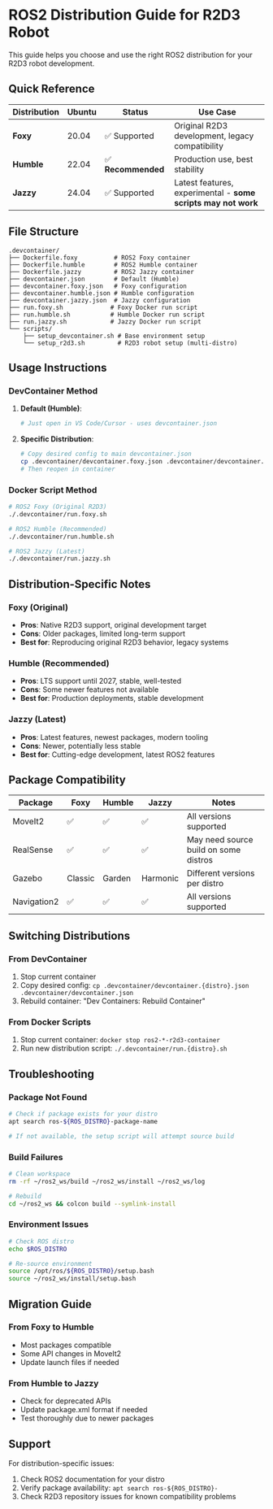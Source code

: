 # ROS2 Distribution Guide for R2D3 Robot

This guide helps you choose and use the right ROS2 distribution for your R2D3 robot development.

## Quick Reference

| Distribution | Ubuntu | Status | Use Case |
|--------------|--------|--------|----------|
| **Foxy** | 20.04 | ✅ Supported | Original R2D3 development, legacy compatibility |
| **Humble** | 22.04 | ✅ **Recommended** | Production use, best stability |
| **Jazzy** | 24.04 | ✅ Supported | Latest features, experimental - **some scripts may not work** |

## File Structure

```
.devcontainer/
├── Dockerfile.foxy          # ROS2 Foxy container
├── Dockerfile.humble        # ROS2 Humble container  
├── Dockerfile.jazzy         # ROS2 Jazzy container
├── devcontainer.json        # Default (Humble)
├── devcontainer.foxy.json   # Foxy configuration
├── devcontainer.humble.json # Humble configuration
├── devcontainer.jazzy.json  # Jazzy configuration
├── run.foxy.sh             # Foxy Docker run script
├── run.humble.sh           # Humble Docker run script
├── run.jazzy.sh            # Jazzy Docker run script
└── scripts/
    ├── setup_devcontainer.sh # Base environment setup
    └── setup_r2d3.sh         # R2D3 robot setup (multi-distro)
```

## Usage Instructions

### DevContainer Method

1. **Default (Humble)**:
   ```bash
   # Just open in VS Code/Cursor - uses devcontainer.json
   ```

2. **Specific Distribution**:
   ```bash
   # Copy desired config to main devcontainer.json
   cp .devcontainer/devcontainer.foxy.json .devcontainer/devcontainer.json
   # Then reopen in container
   ```

### Docker Script Method

```bash
# ROS2 Foxy (Original R2D3)
./.devcontainer/run.foxy.sh

# ROS2 Humble (Recommended)
./.devcontainer/run.humble.sh

# ROS2 Jazzy (Latest)
./.devcontainer/run.jazzy.sh
```

## Distribution-Specific Notes

### Foxy (Original)
- **Pros**: Native R2D3 support, original development target
- **Cons**: Older packages, limited long-term support
- **Best for**: Reproducing original R2D3 behavior, legacy systems

### Humble (Recommended)
- **Pros**: LTS support until 2027, stable, well-tested
- **Cons**: Some newer features not available
- **Best for**: Production deployments, stable development

### Jazzy (Latest)
- **Pros**: Latest features, newest packages, modern tooling
- **Cons**: Newer, potentially less stable
- **Best for**: Cutting-edge development, latest ROS2 features

## Package Compatibility

| Package | Foxy | Humble | Jazzy | Notes |
|---------|------|--------|-------|-------|
| MoveIt2 | ✅ | ✅ | ✅ | All versions supported |
| RealSense | ✅ | ✅ | ✅ | May need source build on some distros |
| Gazebo | Classic | Garden | Harmonic | Different versions per distro |
| Navigation2 | ✅ | ✅ | ✅ | All versions supported |

## Switching Distributions

### From DevContainer
1. Stop current container
2. Copy desired config: `cp .devcontainer/devcontainer.{distro}.json .devcontainer/devcontainer.json`
3. Rebuild container: "Dev Containers: Rebuild Container"

### From Docker Scripts
1. Stop current container: `docker stop ros2-*-r2d3-container`
2. Run new distribution script: `./.devcontainer/run.{distro}.sh`

## Troubleshooting

### Package Not Found
```bash
# Check if package exists for your distro
apt search ros-${ROS_DISTRO}-package-name

# If not available, the setup script will attempt source build
```

### Build Failures
```bash
# Clean workspace
rm -rf ~/ros2_ws/build ~/ros2_ws/install ~/ros2_ws/log

# Rebuild
cd ~/ros2_ws && colcon build --symlink-install
```

### Environment Issues
```bash
# Check ROS distro
echo $ROS_DISTRO

# Re-source environment
source /opt/ros/${ROS_DISTRO}/setup.bash
source ~/ros2_ws/install/setup.bash
```

## Migration Guide

### From Foxy to Humble
- Most packages compatible
- Some API changes in MoveIt2
- Update launch files if needed

### From Humble to Jazzy  
- Check for deprecated APIs
- Update package.xml format if needed
- Test thoroughly due to newer packages

## Support

For distribution-specific issues:
1. Check ROS2 documentation for your distro
2. Verify package availability: `apt search ros-${ROS_DISTRO}-`
3. Check R2D3 repository issues for known compatibility problems
